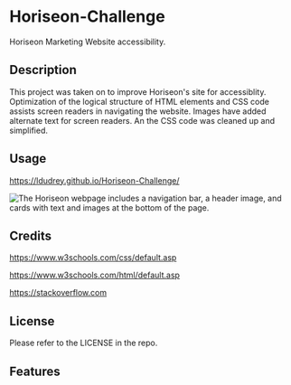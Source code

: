 # Horiseon-Challenge
Horiseon Marketing Website accessibility.

## Description
This project was taken on to improve Horiseon's site for accessiblity. Optimization of the logical structure of HTML elements and CSS code assists screen readers in navigating the website. Images have added alternate text for screen readers. An the CSS code was cleaned up and simplified.

## Usage

https://ldudrey.github.io/Horiseon-Challenge/

![The Horiseon webpage includes a navigation bar, a header image, and cards with text and images at the bottom of the page.](/Horiseon-Challenge/assets/images/fullpageimage.png)

## Credits
https://www.w3schools.com/css/default.asp

https://www.w3schools.com/html/default.asp

https://stackoverflow.com


## License
Please refer to the LICENSE in the repo.

## Features


